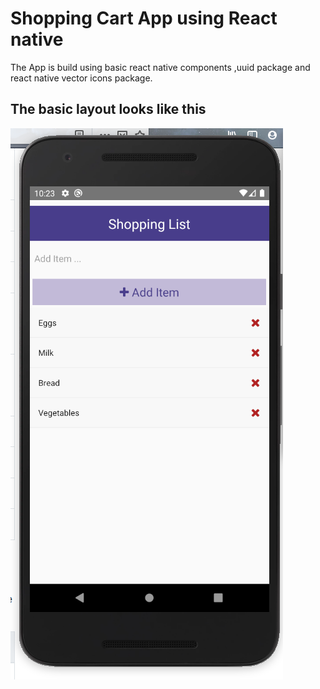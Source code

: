 # Shopping Cart App using React native

The App is build using basic react native components ,uuid package and react native vector icons package.

## The basic layout looks like this

![basic app look](app-look.png)
